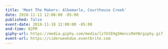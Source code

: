 ```yaml
---
title: 'Meet The Makers: Albemarle, Courthouse Creek'
date: 2018-11-11 12:08:00 -05:00
published: false
event-date: 2018-11-18 12:00:00 -05:00
end-time: 02PM
giphy-url: https://media.giphy.com/media/lz7GtEHgSHencsRmYW/giphy.gif
event-url: https://ciderweekduo.eventbrite.com
---
```


